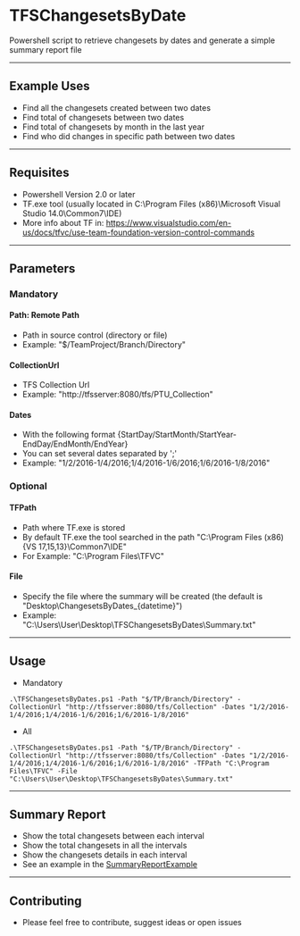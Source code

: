 # TFSChangesetsByDate
Powershell script to retrieve changesets by dates and generate a simple summary report file

---

## Example Uses

 - Find all the changesets created between two dates
 - Find total of changesets between two dates
 - Find total of changesets by month in the last year
 - Find who did changes in specific path between two dates

---
 
## Requisites

 - Powershell Version 2.0 or later
 - TF.exe tool (usually located in C:\Program Files (x86)\Microsoft Visual Studio 14.0\Common7\IDE)
 - More info about TF in: https://www.visualstudio.com/en-us/docs/tfvc/use-team-foundation-version-control-commands
 
---
 
## Parameters

### Mandatory

#### Path: Remote Path 
 - Path in source control (directory or file)
 - Example: "$/TeamProject/Branch/Directory"
#### CollectionUrl
 - TFS Collection Url
 - Example: "http://tfsserver:8080/tfs/PTU_Collection"
#### Dates
 - With the following format {StartDay/StartMonth/StartYear-EndDay/EndMonth/EndYear}
 - You can set several dates separated by ';'
 - Example: "1/2/2016-1/4/2016;1/4/2016-1/6/2016;1/6/2016-1/8/2016"
 
### Optional

#### TFPath
 - Path where TF.exe is stored
 - By default TF.exe the tool searched in the path "C:\Program Files (x86)\{VS 17,15,13}\Common7\IDE"
 - For Example: "C:\Program Files\TFVC"
#### File
 - Specify the file where the summary will be created (the default is "Desktop\ChangesetsByDates_{datetime}")
 - Example: "C:\Users\User\Desktop\TFSChangesetsByDates\Summary.txt"

---

## Usage

- Mandatory
```
.\TFSChangesetsByDates.ps1 -Path "$/TP/Branch/Directory" -CollectionUrl "http://tfsserver:8080/tfs/Collection" -Dates "1/2/2016-1/4/2016;1/4/2016-1/6/2016;1/6/2016-1/8/2016"
```
- All
```
.\TFSChangesetsByDates.ps1 -Path "$/TP/Branch/Directory" -CollectionUrl "http://tfsserver:8080/tfs/Collection" -Dates "1/2/2016-1/4/2016;1/4/2016-1/6/2016;1/6/2016-1/8/2016" -TFPath "C:\Program Files\TFVC" -File "C:\Users\User\Desktop\TFSChangesetsByDates\Summary.txt"
```
 
---
 
## Summary Report

 - Show the total changesets between each interval
 - Show the total changesets in all the intervals
 - Show the changesets details in each interval
 - See an example in the [SummaryReportExample](SummaryReportExample.txt)
 
---

## Contributing

 - Please feel free to contribute, suggest ideas or open issues

